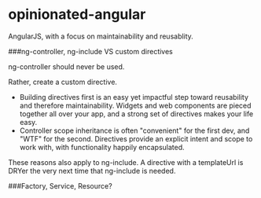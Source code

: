 opinionated-angular
===================

AngularJS, with a focus on maintainability and reusablity.


###ng-controller, ng-include VS custom directives

ng-controller should never be used.

Rather, create a custom directive.

- Building directives first is an easy yet impactful step toward reusability
and therefore maintainability. Widgets and web components are pieced together
all over your app, and a strong set of directives makes your life easy.
- Controller scope inheritance is often "convenient" for the first dev, and
"WTF" for the second. Directives provide an explicit intent and scope to work
with, with functionality happily encapsulated.

These reasons also apply to ng-include. A directive with a templateUrl is DRYer
the very next time that ng-include is needed.

###Factory, Service, Resource?

